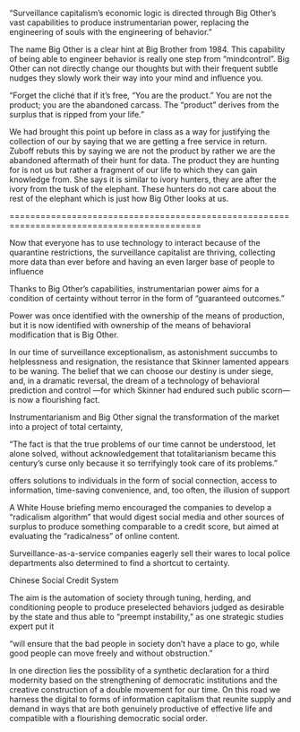“Surveillance capitalism’s economic logic is directed through Big Other’s vast capabilities to produce instrumentarian power, replacing the engineering of souls with the engineering of behavior.”

The name Big Other is a clear hint at Big Brother from 1984. This capability of being able to engineer behavior is really one step from “mindcontrol”. Big Other can not directly change our thoughts but with their frequent subtle nudges they slowly work their way into your mind and influence you.

“Forget the cliché that if it’s free, “You are the product.” You are not the product; you are the abandoned
carcass. The “product” derives from the surplus that is ripped from your life.”

We had brought this point up before in class as a way for justifying the collection of our by saying that we are getting a free service in return. Zuboff rebuts this by saying we are not the product by rather we are the abandoned aftermath of their hunt for data. The product they are hunting for is not us but rather a fragment of our life to which they can gain knowledge from. She says it is similar to ivory hunters, they are after the ivory from the tusk of the elephant. These hunters do not care about the rest of the elephant which is just how Big Other looks at us.

===========================================================================================

Now that everyone has to use technology to interact because of the quarantine restrictions, the surveillance capitalist are thriving, collecting more data than ever before and having an even larger base of people to influence

Thanks to Big Other’s capabilities, instrumentarian power aims for a
condition of certainty without terror in the form of “guaranteed outcomes.”

Power was once identified with the ownership of the
means of production, but it is now identified with ownership of the means of
behavioral modification that is Big Other.

In our time of surveillance exceptionalism, as astonishment succumbs to
helplessness and resignation, the resistance that Skinner lamented appears to be
waning. The belief that we can choose our destiny is under siege, and, in a
dramatic reversal, the dream of a technology of behavioral prediction and control
—for which Skinner had endured such public scorn—is now a flourishing fact.

Instrumentarianism and Big Other signal the transformation of the
market into a project of total certainty,

“The fact is that the
true problems of our time cannot be understood, let alone solved, without
acknowledgement that totalitarianism became this century’s curse only because
it so terrifyingly took care of its problems.”

offers solutions to
individuals in the form of social connection, access to information, time-saving
convenience, and, too often, the illusion of support

A White
House briefing memo encouraged the companies to develop a “radicalism
algorithm” that would digest social media and other sources of surplus to
produce something comparable to a credit score, but aimed at evaluating the
“radicalness” of online content.

Surveillance-as-a-service companies eagerly
sell their wares to local police departments also determined to find a shortcut to
certainty.

Chinese Social Credit System

The aim is the automation of society through tuning, herding, and
conditioning people to produce preselected behaviors judged as desirable by the
state and thus able to “preempt instability,” as one strategic studies expert put
it

“will ensure that the bad
people in society don’t have a place to go, while good people can move freely
and without obstruction.”

In one direction lies the possibility of a synthetic declaration for a third
modernity based on the strengthening of democratic institutions and the creative
construction of a double movement for our time. On this road we harness the
digital to forms of information capitalism that reunite supply and demand in
ways that are both genuinely productive of effective life and compatible with a
flourishing democratic social order.